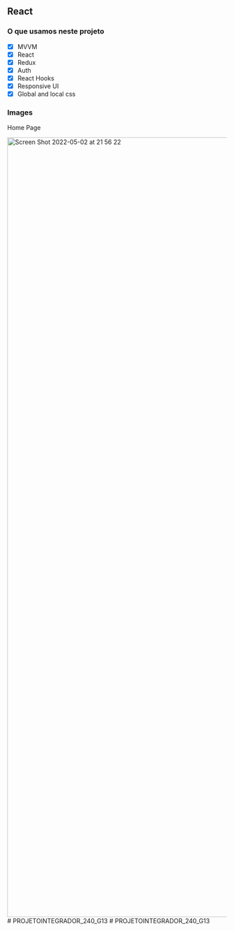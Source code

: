 ##  React 

### O que usamos neste projeto

- [x] MVVM 
- [x] React 
- [x] Redux 
- [x] Auth 
- [x] React Hooks
- [x] Responsive UI 
- [x] Global and local css

### Images 

 Home Page


<img width="1785" alt="Screen Shot 2022-05-02 at 21 56 22" src="https://user-images.githubusercontent.com/60064602/166390272-d8fbcc63-dcd3-471e-b85d-af4f44f4b3d5.png">
# PROJETOINTEGRADOR_240_G13
# PROJETOINTEGRADOR_240_G13
